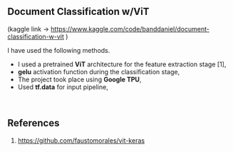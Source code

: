 ## Document Classification w/ViT

(kaggle link -> https://www.kaggle.com/code/banddaniel/document-classification-w-vit )

I have used the following methods.

* I used a pretrained <b>ViT</b> architecture for the feature extraction stage [1],
* <b>gelu</b> activation function during the classification stage,
* The project took place using <b>Google TPU</b>,
* Used <b>tf.data</b> for input pipeline,

<br>


## References
1. https://github.com/faustomorales/vit-keras
